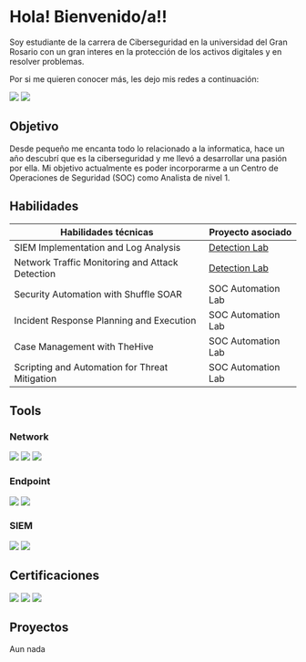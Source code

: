 # Hola! Bienvenido/a!!
Soy estudiante de la carrera de Ciberseguridad en la universidad del Gran Rosario con un gran interes en la protección de los activos digitales y en resolver problemas.

Por si me quieren conocer más, les dejo mis redes a continuación:

<a href="https://linkedin.com/in/cristianchavezz/"><img src="https://img.shields.io/badge/-LinkedIn-0072b1?&style=for-the-badge&logo=linkedin&logoColor=white" /></a>
<a href="https://www.instagram.com/cristiaan_chavezz/"><img src="https://img.shields.io/badge/-Instagram-E4405F?&style=for-the-badge&logo=instagram&logoColor=white" /></a>

## Objetivo
Desde pequeño me encanta todo lo relacionado a la informatica, hace un año descubrí que es la ciberseguridad y me llevó a desarrollar una pasión por ella. Mi objetivo actualmente es poder incorporarme a un Centro de Operaciones de Seguridad (SOC) como Analista de nivel 1.

## Habilidades

| Habilidades técnicas                          | Proyecto asociado          |
|-----------------------------------------------|----------------------------|
| SIEM Implementation and Log Analysis          | <a href="https://google.com">Detection Lab</a>|
| Network Traffic Monitoring and Attack Detection | <a href="https://google.com">Detection Lab</a>|
| Security Automation with Shuffle SOAR         | SOC Automation Lab|
| Incident Response Planning and Execution      | SOC Automation Lab|
| Case Management with TheHive                  | SOC Automation Lab|
| Scripting and Automation for Threat Mitigation | SOC Automation Lab|

## Tools
### Network
<div>
    <img src="https://img.shields.io/badge/-Wireshark-1679A7?&style=for-the-badge&logo=Wireshark&logoColor=white" />
    <img src="https://img.shields.io/badge/-Suricata-EF3B2D?&style=for-the-badge&logo=Suricata&logoColor=white" />
    <img src="https://img.shields.io/badge/-NMAP-E95626?style=for-the-badge&logo=Nmap&logoColor=white" />
</div>

### Endpoint
<div>
    <img src="https://img.shields.io/badge/-Microsoft_Defender_for_Endpoint-00A4EF?&style=for-the-badge&logo=Microsoft&logoColor=white" />
    <img src="https://img.shields.io/badge/-Velociraptor-4B275F?&style=for-the-badge&logo=Velociraptor&logoColor=white" />
</div>

### SIEM
<div>
    <img src="https://img.shields.io/badge/-Wazuh-4B367C?style=for-the-badge&logo=Wazuh&logoColor=white" />
    <img src="https://img.shields.io/badge/-Splunk-000000?&style=for-the-badge&logo=Splunk&logoColor=white" />
</div>

## Certificaciones
<div>
<img src="https://img.shields.io/badge/-Cybersecurity%20Professional%20Certificate-0056D2?style=for-the-badge" />
<img src="https://img.shields.io/badge/-Tecnico%20en%20Ciberseguridad-8A2BE2?style=for-the-badge" />
<img src="https://img.shields.io/badge/-Bootcamp%20Analista%20SOC%20Nivel%201-800080?style=for-the-badge&logoColor=white" />
</div>

## Proyectos
Aun nada

